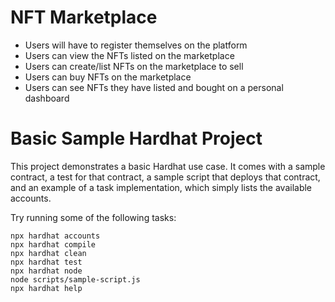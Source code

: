 # NFT Marketplace


- Users will have to register themselves on the platform
- Users can view the NFTs listed on the marketplace
- Users can create/list NFTs on the marketplace to sell
- Users can buy NFTs on the marketplace
- Users can see NFTs they have listed and bought on a personal dashboard




# Basic Sample Hardhat Project

This project demonstrates a basic Hardhat use case. It comes with a sample contract, a test for that contract, a sample script that deploys that contract, and an example of a task implementation, which simply lists the available accounts.

Try running some of the following tasks:

```shell
npx hardhat accounts
npx hardhat compile
npx hardhat clean
npx hardhat test
npx hardhat node
node scripts/sample-script.js
npx hardhat help
```
